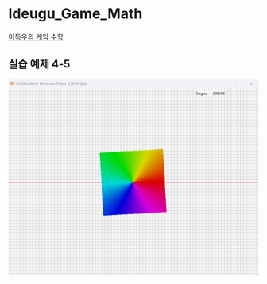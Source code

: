 # Ideugu_Game_Math
[이득우의 게임 수학](https://diesuki4.tistory.com/category/%EA%B2%8C%EC%9E%84%20%EC%88%98%ED%95%99/%EC%9D%B4%EB%93%9D%EC%9A%B0%EC%9D%98%20%EA%B2%8C%EC%9E%84%20%EC%88%98%ED%95%99)

## 실습 예제 4-5
![실습 예제 4-5](https://raw.githubusercontent.com/diesuki4/Ideugu_Game_Math/4-5_%EC%86%8C%EC%9A%A9%EB%8F%8C%EC%9D%B4_%EC%B9%98%EB%8A%94_%ED%8A%B9%EC%88%98_%ED%9A%A8%EA%B3%BC%EC%9D%98_%EA%B5%AC%ED%98%84_%EC%9B%90%EB%A6%AC/Example.gif)
